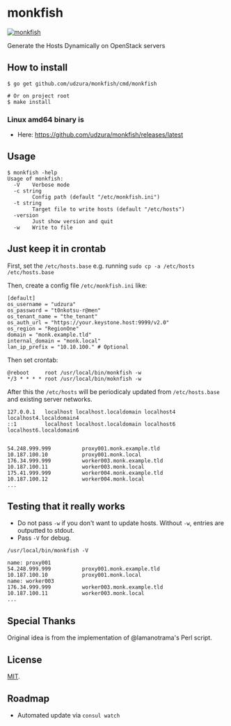 # monkfish

[![monkfish](https://upload.wikimedia.org/wikipedia/commons/thumb/b/b0/FMIB_46047_Monkfish.jpeg/800px-FMIB_46047_Monkfish.jpeg)](https://commons.wikimedia.org/wiki/File:FMIB_46047_Monkfish.jpeg)

Generate the Hosts Dynamically on OpenStack servers

## How to install

```
$ go get github.com/udzura/monkfish/cmd/monkfish

# Or on project root
$ make install
```

### Linux amd64 binary is

* Here: https://github.com/udzura/monkfish/releases/latest

## Usage

```
$ monkfish -help 
Usage of monkfish:
  -V    Verbose mode
  -c string
        Config path (default "/etc/monkfish.ini")
  -t string
        Target file to write hosts (default "/etc/hosts")
  -version
        Just show version and quit
  -w    Write to file
```

## Just keep it in crontab

First, set the `/etc/hosts.base` e.g. running `sudo cp -a /etc/hosts /etc/hosts.base`

Then, create a config file `/etc/monkfish.ini` like:

```
[default]
os_username = "udzura"
os_password = "t0nkotsu-r@men"
os_tenant_name = "the_tenant"
os_auth_url = "https://your.keystone.host:9999/v2.0"
os_region = "RegionOne"
domain = "monk.example.tld"
internal_domain = "monk.local"
lan_ip_prefix = "10.10.100." # Optional
```

Then set crontab:

```crontab
@reboot     root /usr/local/bin/monkfish -w
*/3 * * * * root /usr/local/bin/moknfish -w
```

After this the `/etc/hosts` will be periodicaly updated from `/etc/hosts.base` and existing server networks.

```
127.0.0.1   localhost localhost.localdomain localhost4 localhost4.localdomain4
::1         localhost localhost.localdomain localhost6 localhost6.localdomain6


54.248.999.999          proxy001.monk.example.tld
10.187.100.10           proxy001.monk.local
176.34.999.999          worker003.monk.example.tld
10.187.100.11           worker003.monk.local
175.41.999.999          worker004.monk.example.tld
10.187.100.12           worker004.monk.local
...
```

## Testing that it really works

* Do not pass `-w` if you don't want to update hosts. Without `-w`, entries are outputted to stdout.
* Pass `-V` for debug.

```
/usr/local/bin/monkfish -V

name: proxy001
54.248.999.999          proxy001.monk.example.tld
10.187.100.10           proxy001.monk.local
name: worker003
176.34.999.999          worker003.monk.example.tld
10.187.100.11           worker003.monk.local
...
```

## Special Thanks

Original idea is from the implementation of @lamanotrama's Perl script.

## License

[MIT](./LICENSE).

## Roadmap

* Automated update via `consul watch`
